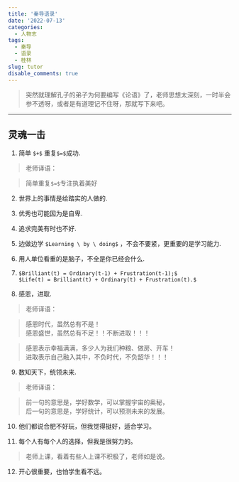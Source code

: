 ```yaml
---
title: '秦导语录'
date: '2022-07-13'
categories:
  - 人物志
tags:
  - 秦导
  - 语录
  - 桂林
slug: tutor
disable_comments: true
---
```

> 突然就理解孔子的弟子为何要编写《论语》了，老师思想太深刻，一时半会参不透呀，或者是有道理记不住呀，那就写下来吧。
---
## 灵魂一击
1. 简单 `$+$` 重复`$=$`成功.
 > 老师译语：  

 > 简单重复`$=$`专注执着美好
2. 世界上的事情是给踏实的人做的.
1. 优秀也可能因为是自卑.
1. 追求完美有时也不好.
1. 边做边学 `$Learning \ by \ doing$` ，不会不要紧，更重要的是学习能力.
1. 用人单位看重的是脑子，不全是你已经会什么.
1. `$Brilliant(t) = Ordinary(t-1) + Frustration(t-1);$`   
`$Life(t) = Brilliant(t) + Ordinary(t) + Frustration(t).$`

2. 感恩，进取.
 > 老师译语： 

 > 感恩时代，虽然总有不是！   
感恩盛世，虽然总有不足！！不断进取！！！

 > 感恩表示幸福满满，多少人为我们种粮、做房、开车！   
进取表示自己融入其中，不负时代，不负韶华！！！

9. 数知天下，统领未来.
 > 老师译语：  

 > 前一句的意思是，学好数学，可以掌握宇宙的奥秘，  
 > 后一句的意思是，学好统计，可以预测未来的发展。

10. 他们都说合肥不好玩，但我觉得挺好，适合学习。

11. 每个人有每个人的选择，但我是很努力的。
> 老师上课，看着有些人上课不积极了，老师如是说。

12. 开心很重要，也怕学生看不远。